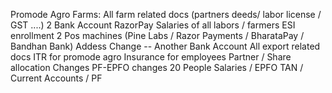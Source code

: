 Promode Agro Farms:
   All farm related docs (partners deeds/ labor license / GST ....)
   2 Bank Account
   RazorPay Salaries of all labors / farmers 
   ESI enrollment
   2 Pos machines (Pine Labs / Razor Payments / BharataPay / Bandhan Bank) 
   Addess Change --
   Another Bank Account 
   All export related docs
   ITR for promode agro
   Insurance for employees
   Partner / Share allocation Changes
   PF-EPFO changes
   20 People Salaries / EPFO 
   TAN / Current Accounts / PF
